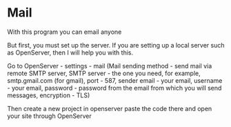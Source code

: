 # Mail

With this program you can email anyone 

But first, you must set up the server. If you are setting up a local server such as OpenServer, then I will help you with this.

Go to OpenServer - settings - mail (Mail sending method - send mail via remote SMTP server, SMTP server - the one you need, for example, smtp.gmail.com (for gmail), port - 587, sender email - your
email, username - your email, password - password from the email from which you will send messages, encryption - TLS)

Then create a new project in openserver paste the code there and open your site through OpenServer